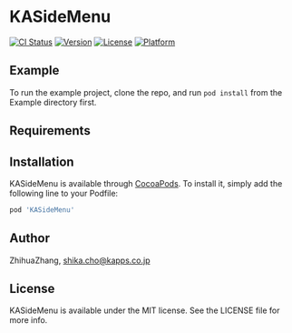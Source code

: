 # KASideMenu

[![CI Status](https://img.shields.io/travis/ZhihuaZhang/KASideMenu.svg?style=flat)](https://travis-ci.org/ZhihuaZhang/KASideMenu)
[![Version](https://img.shields.io/cocoapods/v/KASideMenu.svg?style=flat)](https://cocoapods.org/pods/KASideMenu)
[![License](https://img.shields.io/cocoapods/l/KASideMenu.svg?style=flat)](https://cocoapods.org/pods/KASideMenu)
[![Platform](https://img.shields.io/cocoapods/p/KASideMenu.svg?style=flat)](https://cocoapods.org/pods/KASideMenu)

## Example

To run the example project, clone the repo, and run `pod install` from the Example directory first.

## Requirements

## Installation

KASideMenu is available through [CocoaPods](https://cocoapods.org). To install
it, simply add the following line to your Podfile:

```ruby
pod 'KASideMenu'
```

## Author

ZhihuaZhang, shika.cho@kapps.co.jp

## License

KASideMenu is available under the MIT license. See the LICENSE file for more info.
